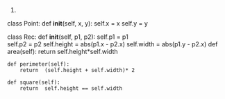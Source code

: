 1. 
class Point:
    def __init__(self, x, y):
        self.x = x 
        self.y = y 


class Rec:
    def __init__(self, p1, p2):
        self.p1 = p1  
        self.p2 = p2 
        self.height = abs(p1.x - p2.x)
        self.width = abs(p1.y - p2.x)
    def area(self):
        return self.height*self.width
    
    def perimeter(self):
        return  (self.height + self.width)* 2 
    
    def square(self):
        return  self.height == self.width

